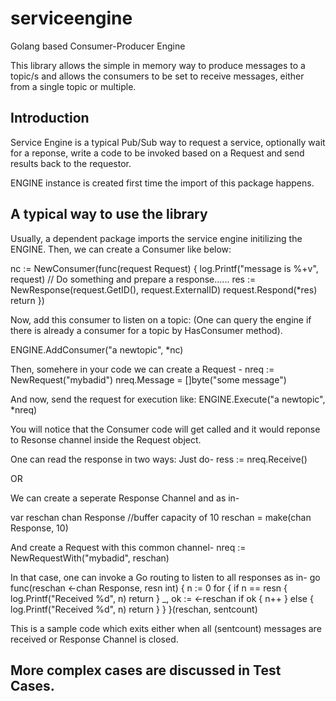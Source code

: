 # serviceengine
Golang based Consumer-Producer Engine

This library allows the simple in memory way to produce messages to a topic/s and allows the consumers to be set to receive messages, either from a single topic or multiple.

## Introduction
Service Engine is a typical Pub/Sub way to request a service, optionally wait for a reponse, write a code to be invoked based on a Request and send results back to the requestor.

ENGINE instance is created first time the import of this package happens.

## A typical way to use the library
Usually, a dependent package imports the service engine initilizing the ENGINE. Then, we can create a Consumer like below:

nc := NewConsumer(func(request Request) {
		log.Printf("message is %+v", request)
  // Do something and prepare a response......
		res := NewResponse(request.GetID(), request.ExternalID)
		request.Respond(*res)
		return
})

Now, add this consumer to listen on a topic: (One can query the engine if there is already a consumer for a topic by HasConsumer method).

ENGINE.AddConsumer("a newtopic", *nc)

Then, somehere in your code we can create a Request - 
nreq := NewRequest("mybadid")
nreq.Message = []byte("some message")

And now, send the request for execution like:
ENGINE.Execute("a newtopic", *nreq)

You will notice that the Consumer code will get called and it would reponse to Resonse channel inside the Request object.

One can read the response in two ways:
Just do-
ress := nreq.Receive()

OR

We can create a seperate Response Channel and as in-

var reschan chan Response
//buffer capacity of 10
reschan = make(chan Response, 10)

And create a Request with this common channel-
nreq := NewRequestWith("mybadid", reschan)

In that case, one can invoke a Go routing to listen to all responses as in-
go func(reschan <-chan Response, resn int) {
		n := 0
		for {
			if n == resn {
				log.Printf("Received %d", n)
				return
			}
			_, ok := <-reschan
			if ok {
				n++
			} else {
				log.Printf("Received %d", n)
				return
			}
		}
	}(reschan, sentcount)

 This is a sample code which exits either when all (sentcount) messages are received or Response Channel is closed.

 ## More complex cases are discussed in Test Cases.
